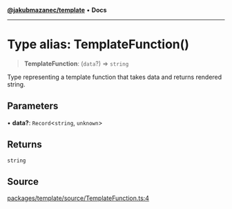 [**@jakubmazanec/template**](../README.md) • **Docs**

---

# Type alias: TemplateFunction()

> **TemplateFunction**: (`data`?) => `string`

Type representing a template function that takes data and returns rendered string.

## Parameters

• **data?**: `Record`\<`string`, `unknown`\>

## Returns

`string`

## Source

[packages/template/source/TemplateFunction.ts:4](https://github.com/jakubmazanec/tools/blob/2f8bfe433bf76006231c1e3b5197238029672b8c/packages/template/source/TemplateFunction.ts#L4)
